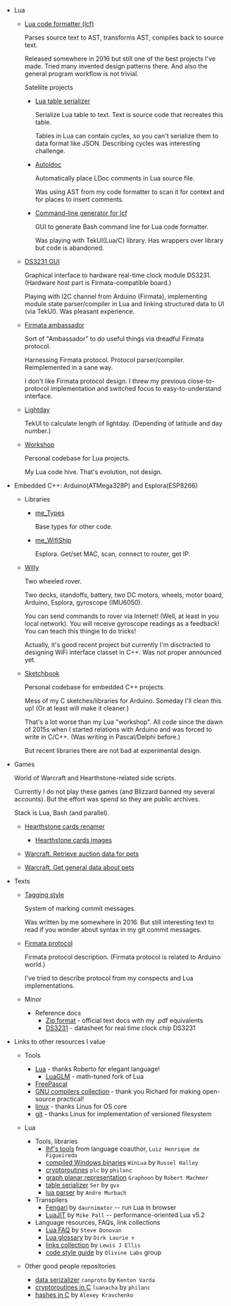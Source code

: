 * Lua

  * [Lua code formatter (lcf)](https://github.com/martin-eden/lua_code_formatter)

    Parses source text to AST, transforms AST, compiles back to source text.

    Released somewhere in 2016 but still one of the best projects I've
    made. Tried many invented design patterns there. And also the
    general program workflow is not trivial.

    Satellite projects

    * [Lua table serializer](https://github.com/martin-eden/lua_table_serializer)

      Serialize Lua table to text. Text is source code that recreates this table.

      Tables in Lua can contain cycles, so you can't serialize them to
      data format like JSON. Describing cycles was interesting
      challenge.

    * [Autoldoc](https://github.com/martin-eden/autoldoc)

      Automatically place LDoc comments in Lua source file.

      Was using AST from my code formatter to scan it for context and for
      places to insert comments.

    * [Command-line generator for lcf](https://github.com/martin-eden/lcf_params_gui)

      GUI to generate Bash command line for Lua code formatter.

      Was playing with TekUI(Lua/C) library. Has wrappers over library but code is abandoned.

  * [DS3231 GUI](https://github.com/martin-eden/tekui_ds3231)

    Graphical interface to hardware real-time clock module DS3231.
    (Hardware host part is Firmata-compatible board.)

    Playing with I2C channel from Arduino (Firmata), implementing module
    state parser/compiler in Lua and linking structured data to UI
    (via TekUI). Was pleasant experience.

  * [Firmata ambassador](https://github.com/martin-eden/FirmataAmbassador)

    Sort of "Ambassador" to do useful things via dreadful Firmata protocol.

    Harnessing Firmata protocol. Protocol parser/compiler. Reimplemented
    in a sane way.

    I don't like Firmata protocol design. I threw my previous
    close-to-protocol implementation and switched focus to
    easy-to-understand interface.

  * [Lightday](https://github.com/martin-eden/lightday)

    TekUI to calculate length of lightday. (Depending of latitude
    and day number.)

  * [Workshop](https://github.com/martin-eden/workshop)

    Personal codebase for Lua projects.

    My Lua code hive. That's evolution, not design.

* Embedded C++: Arduino(ATMega328P) and Esplora(ESP8266)

  * Libraries

    * [me_Types](https://github.com/martin-eden/EmbeddedCpp_me_Types)

      Base types for other code.

    * [me_WifiShip](https://github.com/martin-eden/EmbeddedCpp_me_WifiShip)

      Esplora. Get/set MAC, scan, connect to router, get IP.

  * [Willy](https://github.com/martin-eden/willy)

    Two wheeled rover.

    Two decks, standoffs, battery, two DC motors, wheels, motor board,
    Arduino, Esplora, gyroscope (IMU6050).

    You can send commands to rover via Internet! (Well, at least in
    you local network). You will receive gyroscope readings as a
    feedback! You can teach this thingie to do tricks!

    Actually, it's good recent project but currently I'm disctracted to
    designing WiFi interface classet in C++. Was not proper announced
    yet.

  * [Sketchbook](https://github.com/martin-eden/arduino_sketchbook)

    Personal codebase for embedded C++ projects.

    Mess of my C sketches/libraries for Arduino. Someday I'll clean this up!
    (Or at least will make it cleaner.)

    That's a lot worse than my Lua "workshop". All code since the dawn
    of 2015s when I started relations with Arduino and was forced to write in
    C/C++. (Was writing in Pascal/Delphi before.)

    But recent libraries there are not bad at experimental design.

* Games

  World of Warcraft and Hearthstone-related side scripts.

  Currently I do not play these games (and Blizzard banned my several
  accounts). But the effort was spend so they are public archives.

  Stack is Lua, Bash (and parallel).

  * [Hearthstone cards renamer](https://github.com/martin-eden/hearthstone_cards_renamer)

    * [Hearthstone cards images](https://github.com/martin-eden/hearthstone_cards_named)

  * [Warcraft. Retrieve auction data for pets](https://github.com/martin-eden/pet_aux)

  * [Warcraft. Get general data about pets](https://github.com/martin-eden/pet_species_to_csv)

* Texts

  * [Tagging style](https://github.com/martin-eden/tagging_guideline)

    System of marking commit messages.

    Was written by me somewhere in 2016. But still interesting text to
    read if you wonder about syntax in my git commit messages.

  * [Firmata protocol](https://github.com/martin-eden/firmata_protocol/blob/main/protocol.md)

    Firmata protocol description. (Firmata protocol is related to Arduino world.)

    I've tried to describe protocol from my conspects and Lua implementations.

  * Minor
    * Reference docs
      * [Zip format](https://github.com/martin-eden/zipfiles_format_doc) - official text docs with my .pdf equivalents
      * [DS3231](https://github.com/martin-eden/doc.ds3231) - datasheet for real time clock chip DS3231

* Links to other resources I value

  * Tools
    * [Lua](https://github.com/lua/lua) - thanks Roberto for elegant language!
      * [LuaGLM](https://github.com/gottfriedleibniz/lua) - math-tuned fork of Lua
    * [FreePascal](https://github.com/fpc/FPCSource)
    * [GNU compilers collection](https://github.com/gcc-mirror/gcc) - thank you Richard for making open-source practical!
    * [linux](https://github.com/torvalds/linux) - thanks Linus for OS core
    * [git](https://github.com/git/git) - thanks Linus for implementation of versioned filesystem

  * Lua
    * Tools, libraries
      * [lhf's tools](http://webserver2.tecgraf.puc-rio.br/~lhf/ftp/lua/) from language coauthor, `Luiz Henrique de Figueiredo`
      * [compiled Windows binaries](https://github.com/WinLua/bin) `WinLua` by `Russel Halley`
      * [cryptoroutines](https://github.com/philanc/plc) `plc` by `philanc`
      * [graph planar representation](https://github.com/rm-code/Graphoon) `Graphoon` by `Robert Machmer`
      * [table serializer](https://github.com/gvx/Ser) `Ser` by `gvx`
      * [lua parser](https://github.com/andremm/lua-parser) by `Andre Murbach`
    * Transpilers
      * [Fengari](https://github.com/fengari-lua/fengari) by `daurnimator` -- run Lua in browser
      * [LuaJIT](https://github.com/LuaJIT/LuaJIT) by `Mike Pall` -- performance-oriented Lua v5.2
    * Language resources, FAQs, link collections
      * [Lua FAQ](https://github.com/stevedonovan/luafaq) by `Steve Donovan`
      * [Lua glossary](https://rawgit.com/dlaurie/lua-notes/master/glossary.html) by `Dirk Laurie ♰`
      * [links collection](https://github.com/LewisJEllis/awesome-lua) by `Lewis J Ellis`
      * [code style guide](https://github.com/Olivine-Labs/lua-style-guide) by `Olivine Labs` group

  * Other good people repositories
    * [data serizalizer](https://github.com/sandstorm-io/capnproto) `canproto` by `Kenton Varda`
    * [cryptoroutines in C](https://github.com/philanc/luanacha) `luanacha` by `philanc`
    * [hashes in C](https://github.com/rhash/RHash/tree/master/librhash) by `Alexey Kravchenko`
